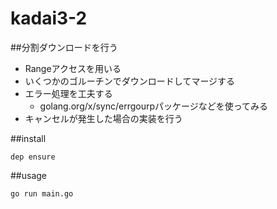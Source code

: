 # kadai3-2

##分割ダウンロードを行う
- Rangeアクセスを用いる
- いくつかのゴルーチンでダウンロードしてマージする
- エラー処理を工夫する
  - golang.org/x/sync/errgourpパッケージなどを使ってみる
- キャンセルが発生した場合の実装を行う

##install

```
dep ensure
```

##usage

```
go run main.go
```

